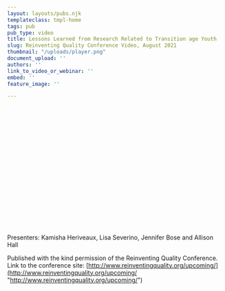 ```yaml
---
layout: layouts/pubs.njk
templateclass: tmpl-home
tags: pub
pub_type: video
title: Lessons Learned from Research Related to Transition age Youth
slug: Reinventing Quality Conference Video, August 2021
thumbnail: "/uploads/player.png"
document_upload: ''
authors: ''
link_to_video_or_webinar: ''
embed: ''
feature_image: ''

---
```

<script src="[https://fast.wistia.com/embed/medias/rfjf3e1fkh.jsonp](https://fast.wistia.com/embed/medias/rfjf3e1fkh.jsonp "https://fast.wistia.com/embed/medias/rfjf3e1fkh.jsonp")" async></script><script src="[https://fast.wistia.com/assets/external/E-v1.js](https://fast.wistia.com/assets/external/E-v1.js "https://fast.wistia.com/assets/external/E-v1.js")" async></script><div class="wistia_responsive_padding" style="padding:56.25% 0 0 0;position:relative;"><div class="wistia_responsive_wrapper" style="height:100%;left:0;position:absolute;top:0;width:100%;"><div class="wistia_embed wistia_async_rfjf3e1fkh videoFoam=true" style="height:100%;position:relative;width:100%"><div class="wistia_swatch" style="height:100%;left:0;opacity:0;overflow:hidden;position:absolute;top:0;transition:opacity 200ms;width:100%;"><img src="[https://fast.wistia.com/embed/medias/rfjf3e1fkh/swatch](https://fast.wistia.com/embed/medias/rfjf3e1fkh/swatch "https://fast.wistia.com/embed/medias/rfjf3e1fkh/swatch")" style="filter:blur(5px);height:100%;object-fit:contain;width:100%;" alt="" aria-hidden="true" onload="this.parentNode.style.opacity=1;" /></div></div></div></div>

Presenters: Kamisha Heriveaux, Lisa Severino, Jennifer Bose and Allison Hall 

Published with the kind permission of the Reinventing Quality Conference. Link to the conference site: [http://www.reinventingquality.org/upcoming/](http://www.reinventingquality.org/upcoming/ "http://www.reinventingquality.org/upcoming/")
